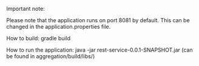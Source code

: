 Important note:

Please note that the application runs on port 8081 by default. This can be changed in the application.properties file.

How to build:
gradle build

How to run the application:
java -jar rest-service-0.0.1-SNAPSHOT.jar (can be found in aggregation/build/libs/)
